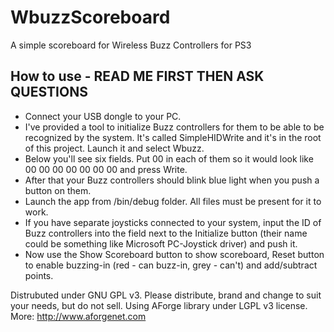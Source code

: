 # WbuzzScoreboard
A simple scoreboard for Wireless Buzz Controllers for PS3

## How to use - READ ME FIRST THEN ASK QUESTIONS
* Connect your USB dongle to your PC.
* I've provided a tool to initialize Buzz controllers for them to be able to be recognized by the system. It's called SimpleHIDWrite and it's in the root of this project. Launch it and select Wbuzz.
* Below you'll see six fields. Put 00 in each of them so it would look like 00 00 00 00 00 00 00 and press Write.
* After that your Buzz controllers should blink blue light when you push a button on them.
* Launch the app from /bin/debug folder. All files must be present for it to work.
* If you have separate joysticks connected to your system, input the ID of Buzz controllers into the field next to the Initialize button (their name could be something like Microsoft PC-Joystick driver) and push it.
* Now use the Show Scoreboard button to show scoreboard, Reset button to enable buzzing-in (red - can buzz-in, grey - can't) and add/subtract points. <br />

Distrubuted under GNU GPL v3. Please distribute, brand and change to suit your needs, but do not sell.
Using AForge library under LGPL v3 license. More: http://www.aforgenet.com

